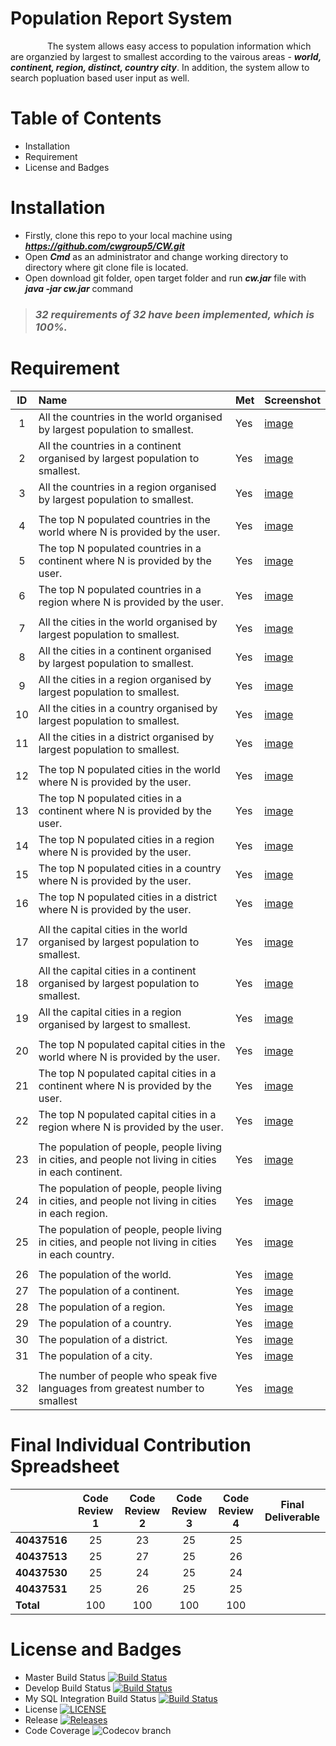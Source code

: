 # Population Report System
  &nbsp;&nbsp;&nbsp;&nbsp;&nbsp;&nbsp;&nbsp;&nbsp;&nbsp;&nbsp;&nbsp;&nbsp;&nbsp;&nbsp;&nbsp;The system allows easy access to population information which are organzied by largest to smallest according to the vairous areas - ***world, continent, region, distinct, country city***. In addition, the system allow to search popluation based user input as well.
  
# Table of Contents
  - Installation
  - Requirement
  - License and Badges
# Installation
  - Firstly, clone this repo to your local machine using ***https://github.com/cwgroup5/CW.git***
  - Open ***Cmd*** as an administrator and change working directory to directory where git clone file is located.
  - Open download git folder, open target folder and run ***cw.jar*** file with ***java -jar cw.jar*** command 
  
> ### ***32 requirements of 32 have been implemented, which is 100%.***

# Requirement
  |  ID | Name   | Met    | Screenshot
  | :-----: | :----------------------------------| :------- |:----------
  | 1  | All the countries in the world organised by largest population to smallest.  | Yes   | [image](images/world/03.PNG)|
  | 2  | All the countries in a continent organised by largest population to smallest. | Yes   | [image](images/world/04.PNG)|
  | 3  | All the countries in a region organised by largest population to smallest.  | Yes   | [image](images/world/05.PNG) | 
  |   |   |   |  | 
  | 4  | The top N populated countries in the world where N is provided by the user. | Yes   | [image](images/world/06.PNG) |
  | 5  | The top N populated countries in a continent where N is provided by the user. | Yes   | [image](images/world/07.PNG) |
  | 6  | The top N populated countries in a region where N is provided by the user. | Yes   | [image](images/world/08.PNG) |
  |   |   |   |  | 
  | 7  | All the cities in the world organised by largest population to smallest.  | Yes   | [image](images/city/02.PNG) |
  | 8  | All the cities in a continent organised by largest population to smallest. | Yes   | [image](images/city/03.PNG) |
  | 9  | All the cities in a region organised by largest population to smallest.  | Yes   | [image](images/city/04.PNG) |
  | 10 | All the cities in a country organised by largest population to smallest. | Yes   | [image](images/city/05.PNG) |
  | 11  | All the cities in a district organised by largest population to smallest.  | Yes   | [image](images/city/06.PNG) |
  |   |   |   |  | 
  | 12  | The top N populated cities in the world where N is provided by the user. | Yes   | [image](images/city/07.PNG) |
  | 13  | The top N populated cities in a continent where N is provided by the user.  | Yes   | [image](images/city/08.PNG) |
  | 14  | The top N populated cities in a region where N is provided by the user. | Yes   | [image](images/city/09.PNG) |
  | 15  | The top N populated cities in a country where N is provided by the user. | Yes   | [image](images/city/10.PNG) |
  | 16  | The top N populated cities in a district where N is provided by the user.  | Yes   | [image](images/city/11.PNG) |
  |   |   |   |  | 
  | 17  | All the capital cities in the world organised by largest population to smallest. | Yes   | [image](images/capital/02.PNG) |
  | 18  | All the capital cities in a continent organised by largest population to smallest. | Yes   | [image](images/capital/03.PNG)  |
  | 19  | All the capital cities in a region organised by largest to smallest. | Yes   | [image](images/capital/04.PNG)  |
  |   |   |   |  | 
  | 20  | The top N populated capital cities in the world where N is provided by the user. | Yes   | [image](images/capital/05.PNG)  |
  | 21  | The top N populated capital cities in a continent where N is provided by the user. |Yes   | [image](images/capital/06.PNG)  |
  | 22  | The top N populated capital cities in a region where N is provided by the user.  | Yes   | [image](images/capital/07.PNG)  |   
  |   |   |   |  | 
  | 23  | The population of people, people living in cities, and people not living in cities in each continent. | Yes   | [image](images/population/02.PNG)  |
  | 24  | The population of people, people living in cities, and people not living in cities in each region. | Yes   |  [image](images/population/03.PNG) |
  | 25  | The population of people, people living in cities, and people not living in cities in each country.  | Yes   |  [image](images/population/04.PNG) |
  |   |   |   |  | 
  | 26  | The population of the world. | Yes   |  [image](images/totalpopulation/01.PNG) |
  | 27  | The population of a continent. | Yes   | [image](images/totalpopulation/02.PNG) |
  | 28  | The population of a region.  | Yes   | [image](images/totalpopulation/03.PNG) |
  | 29  | The population of a country. | Yes   | [image](images/totalpopulation/04.PNG) |
  | 30  | The population of a district. | Yes   | [image](images/totalpopulation/05.PNG) |
  | 31  | The population of a city.  | Yes   | [image](images/totalpopulation/06.PNG) |
  |   |   |   |  | 
  | 32  | The number of people who speak five languages from greatest number to smallest  | Yes   | [image](images/language/01.PNG)|
  
  # Final Individual Contribution Spreadsheet
  |    | **Code Review 1**  | **Code Review 2** |**Code Review 3** | **Code Review 4** | **Final Deliverable** 
  | :--| :--------------:| :-------------:|:-------------:|:--------------:|:-------------:
  | **40437516** | 25  | 23   | 25 | 25 | 
  | **40437513** | 25  | 27   | 25 | 26 | 
  | **40437530** | 25  | 24   | 25 | 24 | 
  | **40437531** | 25  | 26   | 25 | 25 |
  | **Total**    | 100 |100   |100 |100 |
  
  # License and Badges

- Master Build Status [![Build Status](https://travis-ci.org/cwgroup5/CW.svg?branch=master)](https://travis-ci.org/cwgroup5/CW)
- Develop Build Status [![Build Status](https://travis-ci.org/cwgroup5/CW.svg?branch=master)](https://travis-ci.org/cwgroup5/CW)
- My SQL Integration Build Status [![Build Status](https://travis-ci.org/cwgroup5/CW.svg?branch=feature/sql-integration)](https://travis-ci.org/cwgroup5/CW)
- License [![LICENSE](https://img.shields.io/github/license/cwgroup5/CW.svg?style=flat-square)](https://github.com/cwgroup5/CW/blob/master/LICENSE)
- Release [![Releases](https://img.shields.io/github/release/cwgroup5/CW/all.svg?style=flat-square)](https://github.com/cwgroup5/CW/releases)
- Code Coverage ![Codecov branch](https://img.shields.io/codecov/c/github/cwgroup5/CW/master??style=plastic&logo=CodeCov&token=bc1deab0e95243e29fd69da9b18b21ee)

